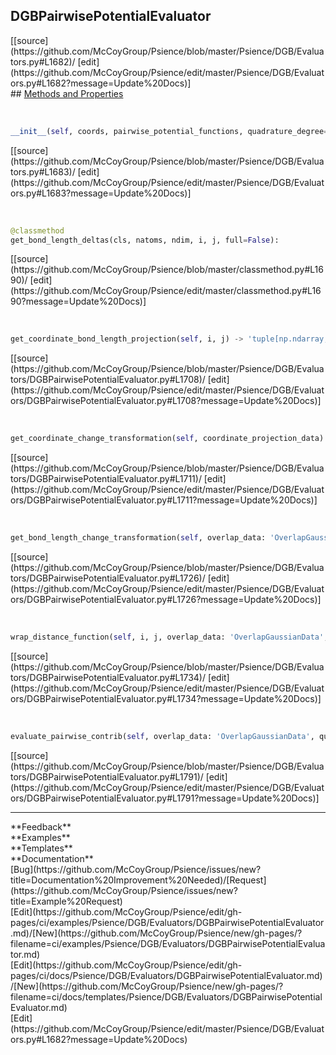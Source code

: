 ## <a id="Psience.DGB.Evaluators.DGBPairwisePotentialEvaluator">DGBPairwisePotentialEvaluator</a> 

<div class="docs-source-link" markdown="1">
[[source](https://github.com/McCoyGroup/Psience/blob/master/Psience/DGB/Evaluators.py#L1682)/
[edit](https://github.com/McCoyGroup/Psience/edit/master/Psience/DGB/Evaluators.py#L1682?message=Update%20Docs)]
</div>









<div class="collapsible-section">
 <div class="collapsible-section collapsible-section-header" markdown="1">
## <a class="collapse-link" data-toggle="collapse" href="#methods" markdown="1"> Methods and Properties</a> <a class="float-right" data-toggle="collapse" href="#methods"><i class="fa fa-chevron-down"></i></a>
 </div>
 <div class="collapsible-section collapsible-section-body collapse show" id="methods" markdown="1">
 
<a id="Psience.DGB.Evaluators.DGBPairwisePotentialEvaluator.__init__" class="docs-object-method">&nbsp;</a> 
```python
__init__(self, coords, pairwise_potential_functions, quadrature_degree=3, use_with_interpolation='ignored'): 
```
<div class="docs-source-link" markdown="1">
[[source](https://github.com/McCoyGroup/Psience/blob/master/Psience/DGB/Evaluators.py#L1683)/
[edit](https://github.com/McCoyGroup/Psience/edit/master/Psience/DGB/Evaluators.py#L1683?message=Update%20Docs)]
</div>


<a id="Psience.DGB.Evaluators.DGBPairwisePotentialEvaluator.get_bond_length_deltas" class="docs-object-method">&nbsp;</a> 
```python
@classmethod
get_bond_length_deltas(cls, natoms, ndim, i, j, full=False): 
```
<div class="docs-source-link" markdown="1">
[[source](https://github.com/McCoyGroup/Psience/blob/master/classmethod.py#L1690)/
[edit](https://github.com/McCoyGroup/Psience/edit/master/classmethod.py#L1690?message=Update%20Docs)]
</div>


<a id="Psience.DGB.Evaluators.DGBPairwisePotentialEvaluator.get_coordinate_bond_length_projection" class="docs-object-method">&nbsp;</a> 
```python
get_coordinate_bond_length_projection(self, i, j) -> 'tuple[np.ndarray, np.ndarray]': 
```
<div class="docs-source-link" markdown="1">
[[source](https://github.com/McCoyGroup/Psience/blob/master/Psience/DGB/Evaluators/DGBPairwisePotentialEvaluator.py#L1708)/
[edit](https://github.com/McCoyGroup/Psience/edit/master/Psience/DGB/Evaluators/DGBPairwisePotentialEvaluator.py#L1708?message=Update%20Docs)]
</div>


<a id="Psience.DGB.Evaluators.DGBPairwisePotentialEvaluator.get_coordinate_change_transformation" class="docs-object-method">&nbsp;</a> 
```python
get_coordinate_change_transformation(self, coordinate_projection_data) -> numpy.ndarray: 
```
<div class="docs-source-link" markdown="1">
[[source](https://github.com/McCoyGroup/Psience/blob/master/Psience/DGB/Evaluators/DGBPairwisePotentialEvaluator.py#L1711)/
[edit](https://github.com/McCoyGroup/Psience/edit/master/Psience/DGB/Evaluators/DGBPairwisePotentialEvaluator.py#L1711?message=Update%20Docs)]
</div>


<a id="Psience.DGB.Evaluators.DGBPairwisePotentialEvaluator.get_bond_length_change_transformation" class="docs-object-method">&nbsp;</a> 
```python
get_bond_length_change_transformation(self, overlap_data: 'OverlapGaussianData', i, j) -> numpy.ndarray: 
```
<div class="docs-source-link" markdown="1">
[[source](https://github.com/McCoyGroup/Psience/blob/master/Psience/DGB/Evaluators/DGBPairwisePotentialEvaluator.py#L1726)/
[edit](https://github.com/McCoyGroup/Psience/edit/master/Psience/DGB/Evaluators/DGBPairwisePotentialEvaluator.py#L1726?message=Update%20Docs)]
</div>


<a id="Psience.DGB.Evaluators.DGBPairwisePotentialEvaluator.wrap_distance_function" class="docs-object-method">&nbsp;</a> 
```python
wrap_distance_function(self, i, j, overlap_data: 'OverlapGaussianData', transformations, pairwise_function): 
```
<div class="docs-source-link" markdown="1">
[[source](https://github.com/McCoyGroup/Psience/blob/master/Psience/DGB/Evaluators/DGBPairwisePotentialEvaluator.py#L1734)/
[edit](https://github.com/McCoyGroup/Psience/edit/master/Psience/DGB/Evaluators/DGBPairwisePotentialEvaluator.py#L1734?message=Update%20Docs)]
</div>


<a id="Psience.DGB.Evaluators.DGBPairwisePotentialEvaluator.evaluate_pairwise_contrib" class="docs-object-method">&nbsp;</a> 
```python
evaluate_pairwise_contrib(self, overlap_data: 'OverlapGaussianData', quadrature_degree=None, expansion_degree=2): 
```
<div class="docs-source-link" markdown="1">
[[source](https://github.com/McCoyGroup/Psience/blob/master/Psience/DGB/Evaluators/DGBPairwisePotentialEvaluator.py#L1791)/
[edit](https://github.com/McCoyGroup/Psience/edit/master/Psience/DGB/Evaluators/DGBPairwisePotentialEvaluator.py#L1791?message=Update%20Docs)]
</div>
 </div>
</div>












---


<div markdown="1" class="text-secondary">
<div class="container">
  <div class="row">
   <div class="col" markdown="1">
**Feedback**   
</div>
   <div class="col" markdown="1">
**Examples**   
</div>
   <div class="col" markdown="1">
**Templates**   
</div>
   <div class="col" markdown="1">
**Documentation**   
</div>
   <div class="col" markdown="1">
   
</div>
   <div class="col" markdown="1">
   
</div>
   <div class="col" markdown="1">
   
</div>
</div>
  <div class="row">
   <div class="col" markdown="1">
[Bug](https://github.com/McCoyGroup/Psience/issues/new?title=Documentation%20Improvement%20Needed)/[Request](https://github.com/McCoyGroup/Psience/issues/new?title=Example%20Request)   
</div>
   <div class="col" markdown="1">
[Edit](https://github.com/McCoyGroup/Psience/edit/gh-pages/ci/examples/Psience/DGB/Evaluators/DGBPairwisePotentialEvaluator.md)/[New](https://github.com/McCoyGroup/Psience/new/gh-pages/?filename=ci/examples/Psience/DGB/Evaluators/DGBPairwisePotentialEvaluator.md)   
</div>
   <div class="col" markdown="1">
[Edit](https://github.com/McCoyGroup/Psience/edit/gh-pages/ci/docs/Psience/DGB/Evaluators/DGBPairwisePotentialEvaluator.md)/[New](https://github.com/McCoyGroup/Psience/new/gh-pages/?filename=ci/docs/templates/Psience/DGB/Evaluators/DGBPairwisePotentialEvaluator.md)   
</div>
   <div class="col" markdown="1">
[Edit](https://github.com/McCoyGroup/Psience/edit/master/Psience/DGB/Evaluators.py#L1682?message=Update%20Docs)   
</div>
   <div class="col" markdown="1">
   
</div>
   <div class="col" markdown="1">
   
</div>
   <div class="col" markdown="1">
   
</div>
</div>
</div>
</div>